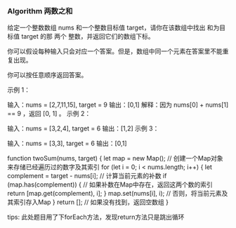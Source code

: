 ### Algorithm 两数之和

给定一个整数数组 nums 和一个整数目标值 target，请你在该数组中找出 和为目标值 target  的那 两个 整数，并返回它们的数组下标。

你可以假设每种输入只会对应一个答案。但是，数组中同一个元素在答案里不能重复出现。

你可以按任意顺序返回答案。

 

示例 1：

输入：nums = [2,7,11,15], target = 9
输出：[0,1]
解释：因为 nums[0] + nums[1] == 9 ，返回 [0, 1] 。
示例 2：

输入：nums = [3,2,4], target = 6
输出：[1,2]
示例 3：

输入：nums = [3,3], target = 6
输出：[0,1]


function twoSum(nums, target) {
  let map = new Map(); // 创建一个Map对象来存储已经遍历过的数字及其索引
  for (let i = 0; i < nums.length; i++) {
    let complement = target - nums[i]; // 计算当前元素的补数
    if (map.has(complement)) {
      // 如果补数在Map中存在，返回这两个数的索引
      return [map.get(complement), i];
    }
    map.set(nums[i], i); // 否则，将当前元素及其索引存入Map
  }
  return []; // 如果没有找到，返回空数组
}

tips: 此处题目用了下forEach方法，发现return方法只是跳出循环
